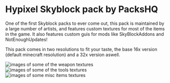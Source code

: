 # Hypixel Skyblock pack by PacksHQ

One of the first Skyblock packs to ever come out, this pack is maintained by a large number of artists, and features custom textures for 
most of the items in the game.
It also features custom guis for mods like SkyBlockAddons and NotEnoughUpdates! 

This pack comes in two resolutions to fit your taste, the base 16x version (default minecraft resolution) and a 32x version aswell. 

![images of some of the weapon textures](https://i.imgur.com/EGLjtlKm.png)
![images of some of the tools textures](https://i.imgur.com/GpmvcG2m.png)
![images of some misc items textures](https://i.imgur.com/B0cn6M9m.png)







